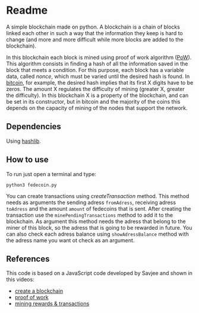 # Readme
A simple blockchain made on python.
A blockchain is a chain of blocks linked each other in such a way that the information they keep is hard to change (and more and more difficult while more blocks are added to the blockchain).

In this blockchain each block is mined using proof of work algorithm ([PoW](https://en.wikipedia.org/wiki/Proof-of-work_system)).
This algorithm consists in finding a hash of all the information saved in the block that meets a condition.
For this purpose, each block has a variable data, called *nonce*, which must be varied until the desired hash is found.
In [bitcoin](https://bitcoin.org/en/), for example, the desired hash implies that its first X digits have to be zeros.
The amount X regulates the difficulty of mining (greater X, greater the difficulty).
In this blockchain X is a property of the blockchain, and can be set in its constructor, but in bitcoin and the majority of the coins this depends on the capacity of mining of the nodes that support the network.

## Dependencies
Using [hashlib](https://docs.python.org/2/library/hashlib.html).

## How to use
To run just open a terminal and type:
```[bash]
python3 fedecoin.py
```
You can create transactions using *createTransaction* method.
This method needs as arguments the sending adress `fromAdress`, receiving adress `toAdress` and the amount `amount` of fedecoins that is sent.
After creating the transaction use the `minePendingTransactions` method to add it to the blockchain.
As argument this method needs the adress that belong to the miner of this block, so the adress that is going to be rewarded in future.
You can also check each adress balance using `showAdressBalance` method with the adress name you want ot check as an argument.

## References
This code is based on a JavaScript code developed by Savjee and shown in this videos:
* [create a blockchain](https://www.youtube.com/watch?v=zVqczFZr124&t=0s&index=10&list=LLKE6wJ3t9BhLjx_P7Z0B3gA)
* [proof of work](https://www.youtube.com/watch?v=HneatE69814)
* [mining rewards & transactions](https://www.youtube.com/watch?v=fRV6cGXVQ4I)